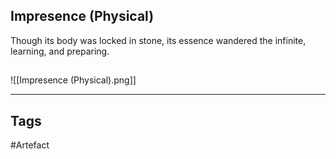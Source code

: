 ## Impresence (Physical)
Though its body was locked in stone,
its essence wandered the infinite,
learning, and preparing.
## 
![[Impresence (Physical).png]]

---
## Tags
#Artefact